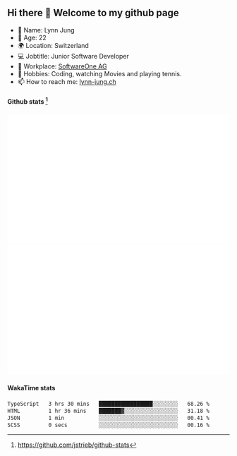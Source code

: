 ## Hi there 👋 Welcome to my github page

- 🧑 Name: Lynn Jung
- 🔞 Age: 22
- 🌍 Location: Switzerland
- 💻 Jobtitle: Junior Software Developer
- 🏢 Workplace: [SoftwareOne AG](https://www.softwareone.com/)
- 🎾 Hobbies: Coding, watching Movies and playing tennis.
- 📫 How to reach me: [lynn-jung.ch](https://lynn-jung.ch/)


#### Github stats [^1]
![](https://github.com/lynn-jung/github-stats/blob/master/generated/overview.svg)  ![](https://github.com/lynn-jung/github-stats/blob/master/generated/languages.svg)


#### WakaTime stats
<!--START_SECTION:waka-->

```text
TypeScript   3 hrs 30 mins   █████████████████░░░░░░░░   68.26 %
HTML         1 hr 36 mins    ███████▓░░░░░░░░░░░░░░░░░   31.18 %
JSON         1 min           ░░░░░░░░░░░░░░░░░░░░░░░░░   00.41 %
SCSS         0 secs          ░░░░░░░░░░░░░░░░░░░░░░░░░   00.16 %
```

<!--END_SECTION:waka-->

[^1]: https://github.com/jstrieb/github-stats
